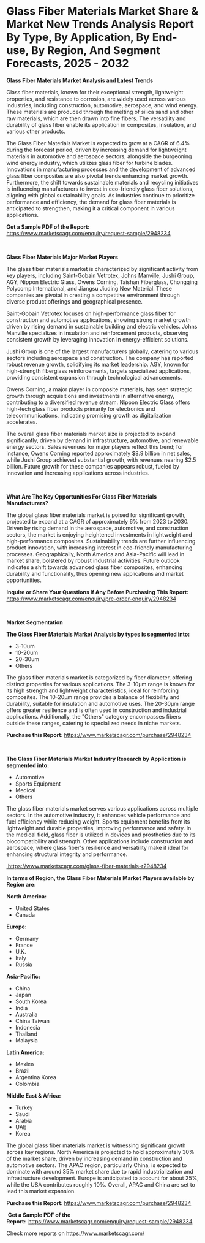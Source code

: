 <p><h1>Glass Fiber Materials Market Share & Market New Trends Analysis Report By Type, By Application, By End-use, By Region, And Segment Forecasts, 2025 - 2032</h1></p><p><strong>Glass Fiber Materials Market Analysis and Latest Trends</strong></p>
<p><p>Glass fiber materials, known for their exceptional strength, lightweight properties, and resistance to corrosion, are widely used across various industries, including construction, automotive, aerospace, and wind energy. These materials are produced through the melting of silica sand and other raw materials, which are then drawn into fine fibers. The versatility and durability of glass fiber enable its application in composites, insulation, and various other products.</p><p>The Glass Fiber Materials Market is expected to grow at a CAGR of 6.4% during the forecast period, driven by increasing demand for lightweight materials in automotive and aerospace sectors, alongside the burgeoning wind energy industry, which utilizes glass fiber for turbine blades. Innovations in manufacturing processes and the development of advanced glass fiber composites are also pivotal trends enhancing market growth. Furthermore, the shift towards sustainable materials and recycling initiatives is influencing manufacturers to invest in eco-friendly glass fiber solutions, aligning with global sustainability goals. As industries continue to prioritize performance and efficiency, the demand for glass fiber materials is anticipated to strengthen, making it a critical component in various applications.</p></p>
<p><strong>Get a Sample PDF of the Report:&nbsp;</strong> <a href="https://www.marketscagr.com/enquiry/request-sample/2948234?utm_campaign=2462&utm_medium=2&utm_source=Github&utm_content=ia&utm_term=12032025&utm_id=glass-fiber-materials">https://www.marketscagr.com/enquiry/request-sample/2948234</a></p>
<p>&nbsp;</p>
<p><strong>Glass Fiber Materials Major Market Players</strong></p>
<p><p>The glass fiber materials market is characterized by significant activity from key players, including Saint-Gobain Vetrotex, Johns Manville, Jushi Group, AGY, Nippon Electric Glass, Owens Corning, Taishan Fiberglass, Chongqing Polycomp International, and Jiangsu Jiuding New Material. These companies are pivotal in creating a competitive environment through diverse product offerings and geographical presence.</p><p>Saint-Gobain Vetrotex focuses on high-performance glass fiber for construction and automotive applications, showing strong market growth driven by rising demand in sustainable building and electric vehicles. Johns Manville specializes in insulation and reinforcement products, observing consistent growth by leveraging innovation in energy-efficient solutions.</p><p>Jushi Group is one of the largest manufacturers globally, catering to various sectors including aerospace and construction. The company has reported robust revenue growth, solidifying its market leadership. AGY, known for high-strength fiberglass reinforcements, targets specialized applications, providing consistent expansion through technological advancements.</p><p>Owens Corning, a major player in composite materials, has seen strategic growth through acquisitions and investments in alternative energy, contributing to a diversified revenue stream. Nippon Electric Glass offers high-tech glass fiber products primarily for electronics and telecommunications, indicating promising growth as digitalization accelerates.</p><p>The overall glass fiber materials market size is projected to expand significantly, driven by demand in infrastructure, automotive, and renewable energy sectors. Sales revenues for major players reflect this trend; for instance, Owens Corning reported approximately $8.9 billion in net sales, while Jushi Group achieved substantial growth, with revenues nearing $2.5 billion. Future growth for these companies appears robust, fueled by innovation and increasing applications across industries.</p></p>
<p>&nbsp;</p>
<p><strong>What Are The Key Opportunities For Glass Fiber Materials Manufacturers?</strong></p>
<p><p>The global glass fiber materials market is poised for significant growth, projected to expand at a CAGR of approximately 6% from 2023 to 2030. Driven by rising demand in the aerospace, automotive, and construction sectors, the market is enjoying heightened investments in lightweight and high-performance composites. Sustainability trends are further influencing product innovation, with increasing interest in eco-friendly manufacturing processes. Geographically, North America and Asia-Pacific will lead in market share, bolstered by robust industrial activities. Future outlook indicates a shift towards advanced glass fiber composites, enhancing durability and functionality, thus opening new applications and market opportunities.</p></p>
<p><strong>Inquire or Share Your Questions If Any Before Purchasing This Report:</strong> <a href="https://www.marketscagr.com/enquiry/pre-order-enquiry/2948234?utm_campaign=2462&utm_medium=2&utm_source=Github&utm_content=ia&utm_term=12032025&utm_id=glass-fiber-materials">https://www.marketscagr.com/enquiry/pre-order-enquiry/2948234</a></p>
<p>&nbsp;</p>
<p><strong>Market Segmentation</strong></p>
<p><strong>The Glass Fiber Materials Market Analysis by types is segmented into:</strong></p>
<p><ul><li>3-10um</li><li>10-20um</li><li>20-30um</li><li>Others</li></ul></p>
<p><p>The glass fiber materials market is categorized by fiber diameter, offering distinct properties for various applications. The 3-10µm range is known for its high strength and lightweight characteristics, ideal for reinforcing composites. The 10-20µm range provides a balance of flexibility and durability, suitable for insulation and automotive uses. The 20-30µm range offers greater resilience and is often used in construction and industrial applications. Additionally, the "Others" category encompasses fibers outside these ranges, catering to specialized needs in niche markets.</p></p>
<p><strong>Purchase this Report:&nbsp;</strong><a href="https://www.marketscagr.com/purchase/2948234?utm_campaign=2462&utm_medium=2&utm_source=Github&utm_content=ia&utm_term=12032025&utm_id=glass-fiber-materials">https://www.marketscagr.com/purchase/2948234</a></p>
<p>&nbsp;</p>
<p><strong>The Glass Fiber Materials Market Industry Research by Application is segmented into:</strong></p>
<p><ul><li>Automotive</li><li>Sports Equipment</li><li>Medical</li><li>Others</li></ul></p>
<p><p>The glass fiber materials market serves various applications across multiple sectors. In the automotive industry, it enhances vehicle performance and fuel efficiency while reducing weight. Sports equipment benefits from its lightweight and durable properties, improving performance and safety. In the medical field, glass fiber is utilized in devices and prosthetics due to its biocompatibility and strength. Other applications include construction and aerospace, where glass fiber's resilience and versatility make it ideal for enhancing structural integrity and performance.</p></p>
<p><a href="https://www.marketscagr.com/glass-fiber-materials-r2948234?utm_campaign=2462&utm_medium=2&utm_source=Github&utm_content=ia&utm_term=12032025&utm_id=glass-fiber-materials">&nbsp;https://www.marketscagr.com/glass-fiber-materials-r2948234</a></p>
<p><strong>In terms of Region, the Glass Fiber Materials Market Players available by Region are:</strong></p>
<p>
    <p> <strong> North America: </strong>
        <ul>
            <li>United States</li>
            <li>Canada</li>
        </ul>
        </p> 
    <p> <strong> Europe: </strong>
        <ul>
            <li>Germany</li>
            <li>France</li>
            <li>U.K.</li>
            <li>Italy</li>
            <li>Russia</li>
        </ul>
        </p> 
    <p> <strong> Asia-Pacific: </strong>
        <ul>
            <li>China</li>
            <li>Japan</li>
            <li>South Korea</li>
            <li>India</li>
            <li>Australia</li>
            <li>China Taiwan</li>
            <li>Indonesia</li>
            <li>Thailand</li>
            <li>Malaysia</li>
        </ul>
        </p> 
    <p> <strong> Latin America: </strong>
        <ul>
            <li>Mexico</li>
            <li>Brazil</li>
            <li>Argentina Korea</li>
            <li>Colombia</li>
        </ul>
        </p> 
    <p> <strong> Middle East & Africa: </strong>
        <ul>
            <li>Turkey</li>
            <li>Saudi</li>
            <li>Arabia</li>
            <li>UAE</li>
            <li>Korea</li>
        </ul>
    </p>
    </p>
<p><p>The global glass fiber materials market is witnessing significant growth across key regions. North America is projected to hold approximately 30% of the market share, driven by increasing demand in construction and automotive sectors. The APAC region, particularly China, is expected to dominate with around 35% market share due to rapid industrialization and infrastructure development. Europe is anticipated to account for about 25%, while the USA contributes roughly 10%. Overall, APAC and China are set to lead this market expansion.</p></p>
<p><strong>Purchase this Report: </strong><a href="https://www.marketscagr.com/purchase/2948234?utm_campaign=2462&utm_medium=2&utm_source=Github&utm_content=ia&utm_term=12032025&utm_id=glass-fiber-materials">https://www.marketscagr.com/purchase/2948234</a></p>
<p>&nbsp;<strong>Get a Sample PDF of the Report:&nbsp;&nbsp;</strong><a href="https://www.marketscagr.com/enquiry/request-sample/2948234?utm_campaign=2462&utm_medium=2&utm_source=Github&utm_content=ia&utm_term=12032025&utm_id=glass-fiber-materials">https://www.marketscagr.com/enquiry/request-sample/2948234</a></p>
<p><strong></strong></p>
<p>Check more reports on <a href="https://www.marketscagr.com/?utm_campaign=2462&utm_medium=2&utm_source=Github&utm_content=ia&utm_term=12032025&utm_id=glass-fiber-materials">https://www.marketscagr.com/</a></p>